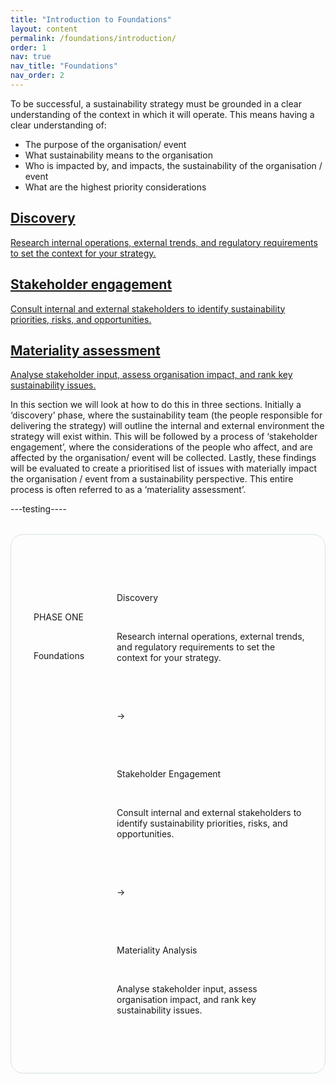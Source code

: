 ```yaml
---
title: "Introduction to Foundations"
layout: content
permalink: /foundations/introduction/
order: 1
nav: true
nav_title: "Foundations"
nav_order: 2
---
```


To be successful, a sustainability strategy must be grounded in a clear understanding of the context in which it will operate.  This means having a clear understanding of:
-	The purpose of the organisation/ event
-	What sustainability means to the organisation
-	Who is impacted by, and impacts, the sustainability of the organisation / event
-	What are the highest priority considerations

<section class="phase-blocks outlined green">
  <a href="/foundations/discovery/" class="phase-block">
    <h2>Discovery</h2>
    <p>Research internal operations, external trends, and regulatory requirements to set the context for your strategy.</p>
  </a>
  <a href="/foundations/stakeholderEngagement/" class="phase-block">
    <h2>Stakeholder engagement</h2>
    <p>Consult internal and external stakeholders to identify sustainability priorities, risks, and opportunities.</p>
  </a>
  <a href="/foundations/materialityAssessment/" class="phase-block">
    <h2>Materiality assessment</h2>
    <p>Analyse stakeholder input, assess organisation impact, and rank key sustainability issues.</p>
  </a>
</section>

In this section we will look at how to do this in three sections.  Initially a ‘discovery’ phase, where the sustainability team (the people responsible for delivering the strategy) will outline the internal and external environment the strategy will exist within.  This will be followed by a process of ‘stakeholder engagement’, where the considerations of the people who affect, and are affected by the organisation/ event will be collected.  Lastly, these findings will be evaluated to create a prioritised list of issues with materially impact the organisation / event from a sustainability perspective.  This entire process is often referred to as a ‘materiality assessment’.  


---testing----

<!-- Sustainamo Phase Diagram with Sidebar -->

<div class="phase-diagram-wrapper">

  <div class="phase-sidebar">

    <div class="phase-pair">

      <div class="phase-vertical">

        <div class="phase-label">PHASE ONE</div>

        <div class="phase-step">Foundations</div>

      </div>

    </div>

  </div>

  <div class="phase-diagram">

    <div class="phase-block current">

      <div class="phase-header">Discovery</div>

      <p>Research internal operations, external trends, and regulatory requirements to set the context for your strategy.</p>

    </div>

    <div class="arrow">&#8594;</div>

    <div class="phase-block">

      <div class="phase-header">Stakeholder Engagement</div>

      <p>Consult internal and external stakeholders to identify sustainability priorities, risks, and opportunities.</p>

    </div>

    <div class="arrow">&#8594;</div>

    <div class="phase-block">

      <div class="phase-header">Materiality Analysis</div>

      <p>Analyse stakeholder input, assess organisation impact, and rank key sustainability issues.</p>

    </div>

  </div>

</div>
<style>
.phase-diagram-wrapper {
  display: flex;
  align-items: stretch;
  gap: 1rem;
  flex-wrap: nowrap;
  margin: 2rem 0;
  border: 1px solid #d4e3dc;
  border-radius: 20px;
  padding: 1rem;
}

.phase-sidebar {
  display: flex;
  justify-content: center;
  align-items: center;
  font-family: sans-serif;
  margin-right: 1rem;
  flex: 0 0 auto;
}

.phase-pair {
  display: flex;
  flex-direction: column; /* Stack label and step vertically */
  align-items: center; /* Center them horizontally */
  justify-content: center;
  height: 100%;
}

.phase-vertical {
  display: flex;
  flex-direction: column; /* Stack label and step */
  align-items: center; /* Center horizontally */
  gap: 0.5rem; /* Space between rotated text */
}

.phase-label {
  background: #e6f2ed;
  font-weight: 600;
  font-size: 0.85rem;
  letter-spacing: 0.05em;
  color: #1f3f2e;
  padding: 0.5rem 0.75rem;
  border-radius: 10px;
  transform: rotate(270deg); /* Rotate the text */
  white-space: nowrap; /* Prevent text wrapping */
}

.phase-step {
  font-size: 0.85rem;
  color: #2f7c4c;
  font-weight: 500;
  padding: 0.5rem 0.75rem;
  transform: rotate(270deg); /* Rotate the text */
  white-space: nowrap; /* Prevent text wrapping */
}

.phase-diagram {
  display: flex;
  align-items: stretch;
  gap: 1rem;
  flex: 1;
  flex-wrap: nowrap;
}

.phase-block {
  background: none;
  padding: 1rem;
  border-radius: 12px;
  border: none;
  flex: 1;
  font-family: sans-serif;
  transition: background 0.3s ease;
}

.phase-block.current .phase-header {
  background: #d0ebd8;
}

.phase-header {
  background: #d0ebd8;
  padding: 0.5rem 1rem;
  border-radius: 8px;
  font-weight: 600;
  color: #2f4f2f;
  font-size: 1.05rem;
  margin-bottom: 0.5rem;
}

.phase-block p {
  margin: 0;
  font-size: 0.95rem;
  color: #333;
}

.arrow {
  display: flex;
  align-items: center;
  justify-content: center;
  font-size: 1.5rem;
  flex: 0 0 auto;
  color: #66a189;
  font-weight: bold;
}

@media (max-width: 768px) {
  .phase-diagram-wrapper {
    flex-direction: column;
    gap: 0.5rem;
    padding: 1rem 0.5rem;
  }
  .phase-diagram {
    flex-direction: column;
  }
  .arrow {
    transform: rotate(90deg);
  }
  .phase-vertical {
    transform: none; /* Remove container rotation */
    flex-direction: row; /* Lay out horizontally on small screens */
    align-items: center;
    gap: 0.5rem;
  }
  .phase-label,
  .phase-step {
    padding: 0.5rem 1rem;
    text-align: center;
    transform: none; /* Remove text rotation on small screens */
    white-space: normal; /* Allow text to wrap */
  }
  .phase-label {
    background: #e6f2ed;
    border-radius: 10px;
  }
  .phase-step {
    border-radius: 10px;
  }
}
</style>
